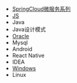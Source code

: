 * [SpringCloud微服务系列][springcloud]
* [JS][js]
* Java
* Java设计模式
* [Oracle][oracle]
* Mysql
* Android
* React Native
* IDEA
* [Windows][win]
* Linux

[springcloud]: https://fgq233.github.io/md/index/springcloud
[js]: https://fgq233.github.io/md/index/js
[oracle]: https://fgq233.github.io/md/index/oracle
[win]: https://fgq233.github.io/md/index/win